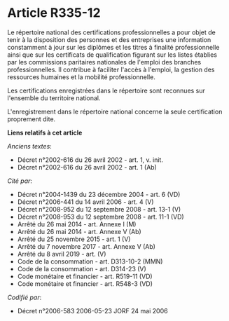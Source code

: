 # Article R335-12

Le répertoire national des certifications professionnelles a pour objet de tenir à la disposition des personnes et des
entreprises une information constamment à jour sur les diplômes et les titres à finalité professionnelle ainsi que sur les
certificats de qualification figurant sur les listes établies par les commissions paritaires nationales de l'emploi des
branches professionnelles. Il contribue à faciliter l'accès à l'emploi, la gestion des ressources humaines et la mobilité
professionnelle.

Les certifications enregistrées dans le répertoire sont reconnues sur l'ensemble du territoire national.

L'enregistrement dans le répertoire national concerne la seule certification proprement dite.

**Liens relatifs à cet article**

_Anciens textes_:

  - Décret n°2002-616 du 26 avril 2002 - art. 1, v. init.
  - Décret n°2002-616 du 26 avril 2002 - art. 1 (Ab)

_Cité par_:

  - Décret n°2004-1439 du 23 décembre 2004 - art. 6 (VD)
  - Décret n°2006-441 du 14 avril 2006 - art. 4 (V)
  - Décret n°2008-952 du 12 septembre 2008 - art. 13-1 (V)
  - Décret n°2008-953 du 12 septembre 2008 - art. 11-1 (VD)
  - Arrêté du 26 mai 2014 - art. Annexe I (M)
  - Arrêté du 26 mai 2014 - art. Annexe V (Ab)
  - Arrêté du 25 novembre 2015 - art. 1 (V)
  - Arrêté du 7 novembre 2017 - art. Annexe V (Ab)
  - Arrêté du 8 avril 2019 - art. (V)
  - Code de la consommation - art. D313-10-2 (MMN)
  - Code de la consommation - art. D314-23 (V)
  - Code monétaire et financier - art. R519-11 (VD)
  - Code monétaire et financier - art. R548-3 (VD)

_Codifié par_:

  - Décret n°2006-583 2006-05-23 JORF 24 mai 2006

